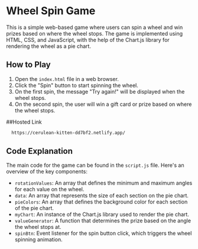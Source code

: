 # Wheel Spin Game

This is a simple web-based game where users can spin a wheel and win prizes based on where the wheel stops. The game is implemented using HTML, CSS, and JavaScript, with the help of the Chart.js library for rendering the wheel as a pie chart.

## How to Play

1. Open the `index.html` file in a web browser.
2. Click the "Spin" button to start spinning the wheel.
3. On the first spin, the message "Try again!" will be displayed when the wheel stops.
4. On the second spin, the user will win a gift card or prize based on where the wheel stops.

##Hosted Link

```bash
  https://cerulean-kitten-dd7bf2.netlify.app/
```

## Code Explanation

The main code for the game can be found in the `script.js` file. Here's an overview of the key components:

- `rotationValues`: An array that defines the minimum and maximum angles for each value on the wheel.
- `data`: An array that represents the size of each section on the pie chart.
- `pieColors`: An array that defines the background color for each section of the pie chart.
- `myChart`: An instance of the Chart.js library used to render the pie chart.
- `valueGenerator`: A function that determines the prize based on the angle the wheel stops at.
- `spinBtn`: Event listener for the spin button click, which triggers the wheel spinning animation.



